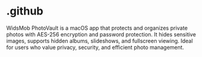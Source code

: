 # .github
WidsMob PhotoVault is a macOS app that protects and organizes private photos with AES-256 encryption and password protection. It hides sensitive images, supports hidden albums, slideshows, and fullscreen viewing. Ideal for users who value privacy, security, and efficient photo management.  
